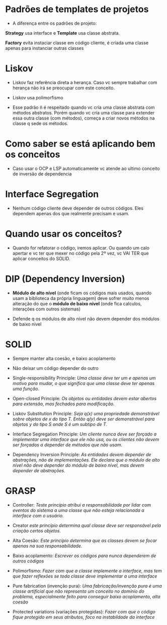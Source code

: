 # Padrões de templates de projetos

- A diferença entre os padrões de projeto: 

**Strategy** usa interface e **Template** usa classe abstrata. 

**Factory** evita instaciar classe em código cliente, é criada uma classe apenas para instanciar outras classes

# Liskov

- Liskov faz referência direta a herança. Caso vc sempre trabalhar com herança não irá se preocupar com este conceito. 

- Liskov usa polimorfismo

- Esse padrão ñ é respeitado quando vc cria uma classe abstrata com métodos abstratos. Porém quando vc cria uma classe para extender essa outra classe (com métodos), começa a criar novos métodos na classe q sede os métodos.

# Como saber se está aplicando bem os conceitos

- Caso usar o OCP e LSP automaticamente vc atende ao ultimo conceito de inversão de dependencia

# Interface Segregation

- Nenhum código cliente deve depender de outros códigos. Eles dependem apenas dos que realmente precisam e usam.

# Quando usar os conceitos?

- Quando for refatorar o código, iremos aplicar. Ou quando um calo apertar e vc ter que mexer no código pela 2º vez, vc VAI TER que aplicar conceitos do SOLID. 

# DIP (Dependency Inversion)

- **Módulo de alto nível** (onde ficam os códigos mais usados, quando usam a biblioteca da própria linguagem) deve sofrer muito menos alteração do que o **módulo de baixo nível** (onde fica calculos, interações com outros sistemas)

- Defende q os módulos de alto nível não devem depender dos módulos de baixo nível





















# SOLID

- Sempre manter alta coesão, e baixo acoplamento

- Não deixar um código depender do outro

- Single-responsibility Principle: *Uma classe deve ter um e apenas um motivo para mudar, o que significa que uma classe deve ter apenas uma função.*

- Open-closed Principle: *Os objetos ou entidades devem estar abertos para extensão, mas fechados para modificação.*

- Liskov Substitution Principle: *Seja q(x) uma propriedade demonstrável sobre objetos de x do tipo T. Então q(y) deve ser demonstrável para objetos y do tipo S onde S é um subtipo de T.*

- Interface Segregation Principle: *Um cliente nunca deve ser forçado a implementar uma interface que ele não usa, ou os clientes não devem ser forçados a depender de métodos que não usam.*

- Dependency Inversion Principle: *As entidades devem depender de abstrações, não de implementações. Ele declara que o módulo de alto nível não deve depender do módulo de baixo nível, mas devem depender de abstrações.*

# GRASP

- Controller: *Teste princípio atribui a responsabilidade por lidar com eventos do sistema a uma classe que não esteja relacionada a interface com o usuário.*

- Creator *este princípio determina qual classe deve ser responsável pela criação certos objetos.*

- Alta Coesão: *Este princípio determina que as classes devem se focar apenas na sua responsabilidade.*

- Baixo acoplamento: *Escrever os códigos para nunca dependerem de outros códigos*

- Polimorfismo: *Fazer com que a classe implemente a interface, mas tem que fazer reflexões se toda classe deve implementar a uma interface*

- Pure fabrication (invenção pura): *Uma fabricação/invenção pura é uma classe artificial que não representa um conceito no domínio do problema, especialmente feito para conseguir baixo acoplamento, alta coesão*

- Protected variations (variações protegidas): *Fazer com que o código fique protegido em seus atributos, foco na instabildade da interface*